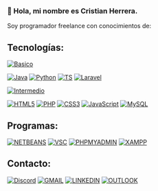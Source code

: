 ### 👋 Hola, mi nombre es Cristian Herrera.

Soy programador freelance con conocimientos de:

## Tecnologías:
[![Basico](https://img.shields.io/badge/Nivel-Basico-yellow?style=plastic&logo=&logoColor=white&labelColor=101010)]()

[![Java](https://img.shields.io/badge/Java-F7DF1E?style=for-the-badge&logo=java&logoColor=white&labelColor=101010)]()
[![Python](https://img.shields.io/badge/Python-3776AB?style=for-the-badge&logo=python&logoColor=white&labelColor=101010)]()
[![TS](https://img.shields.io/badge/TypeScript-3178C6?style=for-the-badge&logo=typescript&logoColor=white&labelColor=101010)]()
[![Laravel](https://img.shields.io/badge/Laravel-FF2D20?style=for-the-badge&logo=laravel&logoColor=white&labelColor=101010)]()

[![Intermedio](https://img.shields.io/badge/Nivel-Intermedio-orange?style=plastic&logo=&logoColor=white&labelColor=101010)]()

[![HTML5](https://img.shields.io/badge/HTML5-E34F26?style=for-the-badge&logo=html5&logoColor=white&labelColor=101010)]()
[![PHP](https://img.shields.io/badge/PHP-777BB4?style=for-the-badge&logo=php&logoColor=white&labelColor=101010)]()
[![CSS3](https://img.shields.io/badge/CSS3-1572B6?style=for-the-badge&logo=css3&logoColor=white&labelColor=101010)]()
[![JavaScript](https://img.shields.io/badge/JavaScript-3776AB?style=for-the-badge&logo=javascript&logoColor=white&labelColor=101010)]()
[![MySQL](https://img.shields.io/badge/My_SQL-4479A1?style=for-the-badge&logo=mysql&logoColor=white&labelColor=101010)]()

## Programas:

[![NETBEANS](https://img.shields.io/badge/Net_Beans-1B6AC6?style=for-the-badge&logo=apachenetbeanside&logoColor=white&labelColor=101010)]()
[![VSC](https://img.shields.io/badge/Visual_Studio_Code-5C2D91?style=for-the-badge&logo=visualstudiocode&logoColor=white&labelColor=101010)]()
[![PHPMYADMIN](https://img.shields.io/badge/php_My_Admin-6C78AF?style=for-the-badge&logo=phpmyadmin&logoColor=white&labelColor=101010)]()
[![XAMPP](https://img.shields.io/badge/XAMPP-FB7A24?style=for-the-badge&logo=xampp&logoColor=white&labelColor=101010)]()

## Contacto:
[![Discord](https://img.shields.io/badge/Kotar1142-Discord-5865F2?style=for-the-badge&logo=discord&logoColor=white&labelColor=101010)](https://discord.com/)
[![GMAIL](https://img.shields.io/badge/cristianherrera10111@gmail.com-Gmail-EA4335?style=for-the-badge&logo=gmail&logoColor=white&labelColor=101010)](mailto:cristianh212019@gmail.com)
[![LINKEDIN](https://img.shields.io/badge/LinkedIn-0A66C2?style=for-the-badge&logo=linkedin&logoColor=white&labelColor=101010)](https://www.linkedin.com/in/cristian-herrera-931344230/)
[![OUTLOOK](https://img.shields.io/badge/cristian.herrera07@hotmail.com-Outlook-0078D4?style=for-the-badge&logo=microsoftoutlook&logoColor=white&labelColor=101010)](mailto:cristian.herrera07@hotmail.com)
